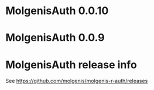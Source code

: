 # MolgenisAuth 0.0.10

# MolgenisAuth 0.0.9

# MolgenisAuth release info

See https://github.com/molgenis/molgenis-r-auth/releases

